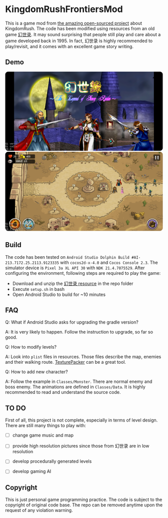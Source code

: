 # KingdomRushFrontiersMod 
This is a game mod from [the amazing open-sourced project](https://github.com/exmex/KingdomRushFrontiers) about KingdomRush. 
The code has been modified using resources from an old game [幻世录](https://zh.wikipedia.org/zh-hans/%E5%B9%BB%E4%B8%96%E9%8C%84%E7%B3%BB%E5%88%97). 
It may sound surprising that people still play and care about a game developed back in 1995. 
In fact, 幻世录 is highly recommended to play/revisit, and it comes with an excellent game story writing. 


## Demo
![welcome](demo/welcome_pic.png)
![1st](demo/1st_challenge.png)


## Build
The code has been tested on `Android Studio Dolphin Build #AI-213.7172.25.2113.9123335` with `cocos2d-x-4.0` and `Cocos Console 2.3`.
The simulator device is `Pixel 3a XL API 30` with `NDK 21.4.7075529`. 
After configuring the environment, following steps are required to play the game:

- Download and unzip the [幻世录 resource](https://drive.google.com/file/d/1alTU0K2cyHMEPZ1HmPb11-cBt6TTiNPL/view?usp=sharing) in the repo folder
- Execute `setup.sh` in bash
- Open Android Studio to build for ~10 minutes 


## FAQ
Q: What if Android Studio asks for upgrading the gradle version?

A: It is very likely to happen. Follow the instruction to upgrade, so far so good.

Q: How to modify levels?

A: Look into `plist` files in resources. Those files describe the map, enemies and their walking route. [TexturePacker](https://www.codeandweb.com/texturepacker) can be a great tool.

Q: How to add new character?

A: Follow the example in `Classes/Monster`. 
There are normal enemy and boss enemy. 
The animations are defined in `Classes/Data`. 
It is highly recommended to read and understand the source code. 


## TO DO
First of all, this project is not complete, especially in terms of level design.
There are still many things to play with:
- [ ] change game music and map
- [ ] provide high resolution pictures since those from 幻世录 are in low resolution
- [ ] develop procedurally generated levels
- [ ] develop gaming AI 



## Copyright
This is just personal game programming practice. 
The code is subject to the copyright of original code base. 
The repo can be removed anytime upon the request of any violation warning. 
